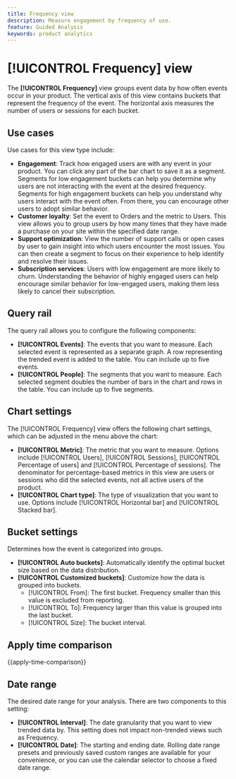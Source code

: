 ```yaml
---
title: Frequency view
description: Measure engagement by frequency of use.
feature: Guided Analysis
keywords: product analytics
---
```

# [!UICONTROL Frequency] view

The **[!UICONTROL Frequency]** view groups event data by how often events occur in your product. The vertical axis of this view contains buckets that represent the frequency of the event. The horizontal axis measures the number of users or sessions for each bucket.

## Use cases

Use cases for this view type include:

* **Engagement**: Track how engaged users are with any event in your product. You can click any part of the bar chart to save it as a segment. Segments for low engagement buckets can help you determine why users are not interacting with the event at the desired frequency. Segments for high engagement buckets can help you understand why users interact with the event often. From there, you can encourage other users to adopt similar behavior.
* **Customer loyalty**: Set the event to Orders and the metric to Users. This view allows you to group users by how many times that they have made a purchase on your site within the specified date range.
* **Support optimization**: View the number of support calls or open cases by user to gain insight into which users encounter the most issues. You can then create a segment to focus on their experience to help identify and resolve their issues.
* **Subscription services**: Users with low engagement are more likely to churn. Understanding the behavior of highly engaged users can help encourage similar behavior for low-engaged users, making them less likely to cancel their subscription.

## Query rail

The query rail allows you to configure the following components:

* **[!UICONTROL Events]**: The events that you want to measure. Each selected event is represented as a separate graph. A row representing the trended event is added to the table. You can include up to five events.
* **[!UICONTROL People]**: The segments that you want to measure. Each selected segment doubles the number of bars in the chart and rows in the table. You can include up to five segments.

## Chart settings

The [!UICONTROL Frequency] view offers the following chart settings, which can be adjusted in the menu above the chart:

* **[!UICONTROL Metric]**: The metric that you want to measure. Options include [!UICONTROL Users],  [!UICONTROL Sessions],  [!UICONTROL Percentage of users] and  [!UICONTROL Percentage of sessions]. The denominator for percentage-based metrics in this view are users or sessions who did the selected events, not all active users of the product.
* **[!UICONTROL Chart type]**: The type of visualization that you want to use. Options include [!UICONTROL Horizontal bar] and [!UICONTROL Stacked bar].

## Bucket settings

Determines how the event is categorized into groups.

* **[!UICONTROL Auto buckets]**: Automatically identify the optimal bucket size based on the data distribution.
* **[!UICONTROL Customized buckets]**: Customize how the data is grouped into buckets.
  * [!UICONTROL From]: The first bucket. Frequency smaller than this value is excluded from reporting.
  * [!UICONTROL To]: Frequency larger than this value is grouped into the last bucket.
  * [!UICONTROL Size]: The bucket interval.

## Apply time comparison

{{apply-time-comparison}}

## Date range

The desired date range for your analysis. There are two components to this setting:

* **[!UICONTROL Interval]**: The date granularity that you want to view trended data by. This setting does not impact non-trended views such as Frequency.
* **[!UICONTROL Date]**: The starting and ending date. Rolling date range presets and previously saved custom ranges are available for your convenience, or you can use the calendar selector to choose a fixed date range.
